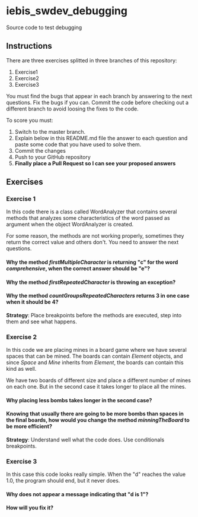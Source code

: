 # iebis_swdev_debugging
Source code to test debugging

## Instructions
There are three exercises splitted in three branches of this repository:
1. Exercise1
2. Exercise2
3. Exercise3

You must find the bugs that appear in each branch by answering to the next questions.
Fix the bugs if you can.
Commit the code before checking out a different branch to avoid loosing the fixes to the code.

To score you must:
1. Switch to the master branch.
2. Explain below in this README.md file the answer to each question and paste some code that you have used to solve them.
3. Commit the changes
4. Push to your GitHub repository
5. **Finally place a Pull Request so I can see your proposed answers**

## Exercises
### Exercise 1
In this code there is a class called WordAnalyzer that contains several methods that analyzes some characteristics of the word passed as argument when the object WordAnalyzer is created.

For some reason, the methods are not working properly, sometimes they return the correct value and others don't. You need to answer the next questions.

#### Why the method _firstMultipleCharacter_ is returning "c" for the word _comprehensive_, when the correct answer should be "e"?
#### Why the method _firstRepeatedCharacter_ is throwing an exception?
#### Why the method _countGroupsRepeatedCharacters_ returns 3 in one case when it should be 4?

**Strategy**: Place breakpoints before the methods are executed, step into them and see what happens.

### Exercise 2
In this code we are placing mines in a board game where we have several spaces that can be mined. 
The boards can contain _Element_ objects, and since _Space_ and _Mine_ inherits from _Element_, the boards can contain this kind as well.

We have two boards of different size and place a different number of mines on each one. But in the second case it takes longer to place all the mines.

#### Why placing less bombs takes longer in the second case?
#### Knowing that usually there are going to be more bombs than spaces in the final boards, how would you change the method _minningTheBoard_ to be more efficient?

**Strategy**: Understand well what the code does. Use conditionals breakpoints.

### Exercise 3
In this case this code looks really simple. When the "d" reaches the value 1.0, the program should end, but it never does.

#### Why does not appear a message indicating that "d is 1"?
#### How will you fix it?
